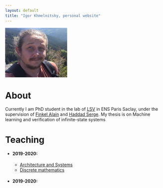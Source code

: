 ```yaml
---
layout: default
title: "Igor Khmelnitsky, personal website"
---
```




<img src="pictures/myphoto.jpg" alt="drawing" width="200"/>

# About
Currently I am PhD student in the lab of [LSV](https://www.lsv.fr) in ENS Paris Saclay, under the supervision of [Finkel Alain](http://www.lsv.fr/~finkel) and [Haddad Serge](http://www.lsv.fr/~haddad). My thesis is on Machine learning and verification of infinite-state systems 

# Teaching  
- ####  2019-2020:
  * [Architecture and Systems](http://www.lsv.fr/~finkel)
  * [Discrete mathematics](http://www.lsv.fr/~haddad)
- ####  2019-2020:
  
<!-- ![](myphoto.jpg)  -->
